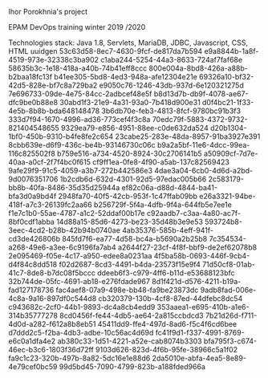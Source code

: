 Ihor Porokhnia's project


EPAM DevOps  training winter 2019 /2020

Technologies stack: Java 1.8, Servlets, MariaDB, JDBC, Javascript, CSS, HTML
uuidgen
53c63d58-8ec7-4630-9fcf-de817da7b594
e9a8844b-1a8f-4519-973e-32338c3ba902
c1aba244-5254-44a3-8633-724af7faf68e
58635b3c-1e18-418a-a40b-74b41eff8ccc
800e004a-8bd8-426a-a88b-b2baa18fc13f
b41ee305-5bd8-4ed3-948a-afe12304e21e
69326a10-bf32-42d5-828e-bf7c8a729ba2
e9050c76-1246-43db-937d-6e120321275d
7e696733-09de-4e75-84cc-2adbcef48e5f
b8d13d7b-db9f-4078-ae67-dfc9be0b88e8
30abd1f3-21e9-4a31-93a0-7b418d900e31
d0f4bc21-1f33-4e5b-8b8b-bda648148478
3b6db70e-feb3-4813-8fcf-9780bc91b3f3
333d7f94-1670-4996-ad36-773cef4f3c8a
70edc79f-5883-4372-9732-821404548655
9329ea79-e856-4951-88ee-c0de632da524
d20b1304-1bf0-450b-9310-b4fe8fe2c654
23cabe25-283e-48da-8957-91ba3927e391
8cbb639e-d6f9-436c-be4b-93146730c06c
b9a2a5bf-11e6-4dcc-99ea-116c825502f8
b759e516-a734-4520-8924-30c2706141b5
a50909cf-7d7e-40aa-a0cf-2f7f4bc0f615
cf9ff1ea-0fe8-4f90-a5ab-137c82569423
9afe29f9-91c5-4059-a3b7-272b442586e3
4dae3a04-6cb0-4d6d-a2bd-9d0076351706
1b2cdb6d-632d-4301-92d5-97edac005b66
2c583179-bb8b-40fa-8486-35d35d25944a
ef82c06a-d88d-4844-ba41-bfa3d0a9bd4f
2948fa70-40f5-42cb-953f-1c47ffab09bb
e26a3321-94be-418f-a7c3-26139fc2aa66
b256729f-5f4a-4dfb-9f4a-644fb5e7ee1e
f1e7c1b0-55ae-4787-a1c2-52ddaf00b17e
c92aadb7-c3aa-4a80-ac7f-8bf0cdf1abba
14d88a15-85d6-4273-be23-35d48b3e9e53
593724b8-3eec-4cd2-b28b-42b94b0740ae
4ab35376-585b-4eff-941f-cd3de426806b
845fd7f6-ea77-4d58-bc4a-b5690a2b25b8
7c354534-a268-49e6-a3ee-6c9196fa7ab4
a2644f27-23cf-4f8f-bbf9-de2ef62078b8
2e095469-f05e-4c17-a950-edee8a0231aa
4f5ba58b-0693-446f-9cb4-d4f84c8dd518
f02d2687-8cd3-4491-b4da-23573f15e9f4
71d50cf8-01ab-41c7-8de8-b7dc08f5bccc
ddeeb6f3-c979-4ff6-b11d-e53688123bfc
32b744de-05fc-4691-ab18-e276fdade967
8d1f421d-d576-4211-b19a-fad127178736
fac4aef8-07a9-498e-bb48-fa9be23873dc
9adb8fad-006e-4c8a-9a16-897df0c544d8
cb320379-130b-4cf8-87ed-44dfebc8dc54
c943682c-2cf0-44b1-9893-dc4a8cb4edd9
353aaea1-e695-410b-a1e6-314b35777278
8cd0456f-fe44-4db5-ae64-2a815ccbdcd3
7b21d26d-f711-4d0d-a282-f612a8b8eb51
45411dd9-ffe4-497d-8ad6-f5c4f6cd6bee
d7ddd2c5-f2ba-4db3-adbe-10c56ac4d69d
fc41f9d1-f337-4991-8769-e6c0a1dfa4e2
ab380c33-1d51-4221-a52e-cab8074b3303
bfa795f3-c674-46ec-b3c6-1803f36d72ff
9103d626-823d-4f6b-95fe-38966c5a1f02
fa9c1c23-320b-497b-8a82-5dc16e1e88d6
2da5010e-abfa-4ea5-8e89-4e79cef0bc59
99d5bd45-7090-4799-823b-a188fded966a
